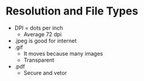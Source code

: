 # Resolution and File Types

- DPI = dots per inch
	- Average 72 dpi
- .jpeg is good for internet
- .gif
	- It moves because many images
	- Transparent
- .pdf
	- Secure and vetor